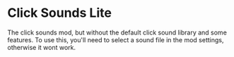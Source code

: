 # Click Sounds Lite
The click sounds mod, but without the default click sound library and some features.
To use this, you'll need to select a sound file in the mod settings, otherwise it wont work.